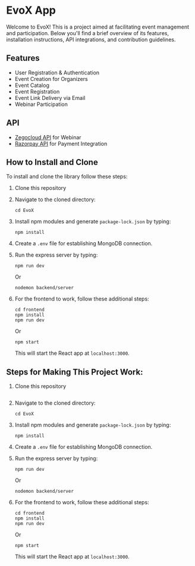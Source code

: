# EvoX App

Welcome to EvoX! This is a project aimed at facilitating event management and participation. Below you'll find a brief overview of its features, installation instructions, API integrations, and contribution guidelines.

## Features

- User Registration & Authentication
- Event Creation for Organizers
- Event Catalog
- Event Registration
- Event Link Delivery via Email
- Webinar Participation

## API

- [Zegocloud API](https://zegocloud.com) for Webinar
- [Razorpay API](https://razorpay.com) for Payment Integration

## How to Install and Clone

To install and clone the library follow these steps:

1. Clone this repository

2. Navigate to the cloned directory:

   ```
   cd EvoX
   ```

3. Install npm modules and generate `package-lock.json` by typing:

   ```
   npm install
   ```

4. Create a `.env` file for establishing MongoDB connection.

5. Run the express server by typing:

   ```
   npm run dev
   ```

   Or

   ```
   nodemon backend/server
   ```

6. For the frontend to work, follow these additional steps:
   ```
   cd frontend
   npm install
   npm run dev
   ```
   Or
   ```
   npm start
   ```
   This will start the React app at `localhost:3000`.

## Steps for Making This Project Work:

1. Clone this repository

   ```

   ```

2. Navigate to the cloned directory:

   ```
   cd EvoX
   ```

3. Install npm modules and generate `package-lock.json` by typing:

   ```
   npm install
   ```

4. Create a `.env` file for establishing MongoDB connection.

5. Run the express server by typing:

   ```
   npm run dev
   ```

   Or

   ```
   nodemon backend/server
   ```

6. For the frontend to work, follow these additional steps:
   ```
   cd frontend
   npm install
   npm run dev
   ```
   Or
   ```
   npm start
   ```
   This will start the React app at `localhost:3000`.
